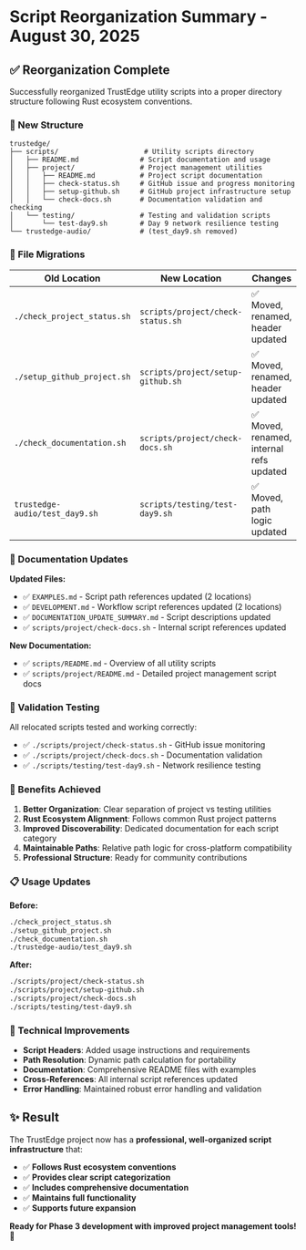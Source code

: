<!--
Copyright (c) 2025 John Turner
MPL-2.0: https://mozilla.org/MPL/2.0/
Project: trustedge — Privacy and trust at the edge.
GitHub: https://github.com/TrustEdge-Labs/trustedge
-->

# Script Reorganization Summary - August 30, 2025

## ✅ Reorganization Complete

Successfully reorganized TrustEdge utility scripts into a proper directory structure following Rust ecosystem conventions.

### 📁 New Structure

```
trustedge/
├── scripts/                     # Utility scripts directory
│   ├── README.md               # Script documentation and usage
│   ├── project/                # Project management utilities
│   │   ├── README.md           # Project script documentation
│   │   ├── check-status.sh     # GitHub issue and progress monitoring
│   │   ├── setup-github.sh     # GitHub project infrastructure setup
│   │   └── check-docs.sh       # Documentation validation and checking
│   └── testing/                # Testing and validation scripts
│       └── test-day9.sh        # Day 9 network resilience testing
└── trustedge-audio/            # (test_day9.sh removed)
```

### 🔄 File Migrations

| Old Location | New Location | Changes |
|-------------|--------------|---------|
| `./check_project_status.sh` | `scripts/project/check-status.sh` | ✅ Moved, renamed, header updated |
| `./setup_github_project.sh` | `scripts/project/setup-github.sh` | ✅ Moved, renamed, header updated |
| `./check_documentation.sh` | `scripts/project/check-docs.sh` | ✅ Moved, renamed, internal refs updated |
| `trustedge-audio/test_day9.sh` | `scripts/testing/test-day9.sh` | ✅ Moved, path logic updated |

### 📝 Documentation Updates

**Updated Files:**
- ✅ `EXAMPLES.md` - Script path references updated (2 locations)
- ✅ `DEVELOPMENT.md` - Workflow script references updated (2 locations)
- ✅ `DOCUMENTATION_UPDATE_SUMMARY.md` - Script descriptions updated
- ✅ `scripts/project/check-docs.sh` - Internal script references updated

**New Documentation:**
- ✅ `scripts/README.md` - Overview of all utility scripts
- ✅ `scripts/project/README.md` - Detailed project management script docs

### 🧪 Validation Testing

All relocated scripts tested and working correctly:

- ✅ `./scripts/project/check-status.sh` - GitHub issue monitoring
- ✅ `./scripts/project/check-docs.sh` - Documentation validation  
- ✅ `./scripts/testing/test-day9.sh` - Network resilience testing

### 🎯 Benefits Achieved

1. **Better Organization**: Clear separation of project vs testing utilities
2. **Rust Ecosystem Alignment**: Follows common Rust project patterns
3. **Improved Discoverability**: Dedicated documentation for each script category
4. **Maintainable Paths**: Relative path logic for cross-platform compatibility
5. **Professional Structure**: Ready for community contributions

### 📋 Usage Updates

**Before:**
```bash
./check_project_status.sh
./setup_github_project.sh
./check_documentation.sh
./trustedge-audio/test_day9.sh
```

**After:**
```bash
./scripts/project/check-status.sh
./scripts/project/setup-github.sh  
./scripts/project/check-docs.sh
./scripts/testing/test-day9.sh
```

### 🔧 Technical Improvements

- **Script Headers**: Added usage instructions and requirements
- **Path Resolution**: Dynamic path calculation for portability
- **Documentation**: Comprehensive README files with examples
- **Cross-References**: All internal script references updated
- **Error Handling**: Maintained robust error handling and validation

## ✨ Result

The TrustEdge project now has a **professional, well-organized script infrastructure** that:

- ✅ **Follows Rust ecosystem conventions**
- ✅ **Provides clear script categorization**
- ✅ **Includes comprehensive documentation** 
- ✅ **Maintains full functionality**
- ✅ **Supports future expansion**

**Ready for Phase 3 development with improved project management tools!** 🚀
